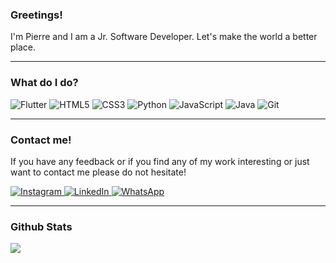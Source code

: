 



### Greetings!

I'm Pierre and I am a Jr. Software Developer. Let's make the world a better place.

---

### What do I do?

<p>
<img alt="Flutter" src="https://img.shields.io/badge/Flutter-02569B?logo=flutter&logoColor=white&style=FOR-THE-BADGE"/>
<img alt="HTML5" src="https://img.shields.io/badge/HTML5-E34F26?logo=html5&logoColor=white&style=flat"/>
<img alt="CSS3" src="https://img.shields.io/badge/CSS3-1572B6?logo=css3&logoColor=white&style=flat"/>
<img alt="Python" src="https://img.shields.io/badge/Python-3776AB?logo=python&logoColor=white&style=flat"/>
<img alt="JavaScript" src="https://img.shields.io/badge/JavaScript-F7DF1E?logo=javascript&logoColor=white&style=flat"/>
<img alt="Java" src="https://img.shields.io/badge/Java-FF5722?logo=java&logoColor=white&style=flat"/>
<img alt="Git" src="https://img.shields.io/badge/Git-F05032?logo=git&logoColor=white&style=flat"/>
</p>

---

### Contact me!

If you have any feedback or if you find any of my work interesting or just want to contact me please do not hesitate!

<p>
  <a href="https://www.instagram.com/sabbaghpierre/">
    <img alt="Instagram" src="https://img.shields.io/badge/Instagram-E4405F?logo=instagram&logoColor=white&style&style=for-the-badge" />
  </a>
    <a href="https://www.linkedin.com/in/sabbaghpierre/">
    <img alt="LinkedIn" src="https://img.shields.io/badge/LinkedIn-0077B5?logo=LinkedIn&logoColor=white&style&style=for-the-badge" />
  </a>
  <a href="https://wa.me/96176630992">
    <img alt="WhatsApp" src="https://img.shields.io/badge/WhatsApp-25D366?logo=WhatsApp&logoColor=white&style&style=for-the-badge" />
  </a>
 </p>
 
 ---
 
 ### Github Stats
 
 <img align="center" src="https://github-readme-stats.vercel.app/api/top-langs/?username=Sabsons&layout=compact&theme=radical" />
